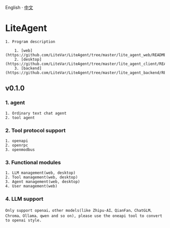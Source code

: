 English · [中文](README-zh_CN.md)

# LiteAgent
    1. Program description
	
        1. [web](https://github.com/LiteVar/LiteAgent/tree/master/lite_agent_web/README.md)
        2. [desktop](https://github.com/LiteVar/LiteAgent/tree/master/lite_agent_client/README.md)
        3. [backend](https://github.com/LiteVar/LiteAgent/tree/master/lite_agent_backend/README.md)
		
## v0.1.0

### 1. agent
    1. Ordinary text chat agent
    2. tool agent

### 2. Tool protocol support
    1. openapi
	2. openrpc
	3. openmodbus

### 3. Functional modules
    1. LLM management(web, desktop)
    2. Tool management(web, desktop)
    3. Agent management(web, desktop)
    4. User management(web)

### 4. LLM support
	Only support openai，other models(like Zhipu-AI、QianFan、ChatGLM、Chroma、Ollama、qwen and so on), please use the oneapi tool to convert to openai style.

